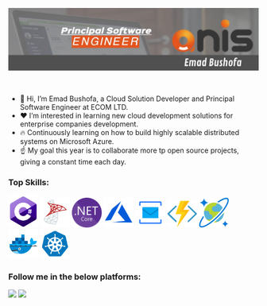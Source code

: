 <p align="center"><a href="https://github.com/EmadAbushofa"><img src="./img/bar.jpeg" /></a></p>

<br />

- 👋 Hi, I’m Emad Bushofa, a Cloud Solution Developer and Principal Software Engineer at ECOM LTD.
- ❤️ I’m interested in learning new cloud development solutions for enterprise companies development.
- 🔥 Continuously learning on how to build highly scalable distributed systems on Microsoft Azure.
- ☝️ My goal this year is to collaborate more tp open source projects, giving a constant time each day.

### Top Skills:
<a href="#"><img width="60" src="./img/csharp.jfif" /></a>
<a href="#"><img width="60" src="./img/mssql.png" /></a>
<a href="#"><img width="60" src="./img/dotnet.png" /></a>
<a href="#"><img width="60" src="./img/azure.png" /></a>
<a href="#"><img width="60" src="./img/servicebus.png" /></a>
<a href="#"><img width="60" src="./img/functions.svg" /></a>
<a href="#"><img width="60" src="./img/cosmosdb.png" /></a>
<a href="#"><img width="60" src="./img/docker.png" /></a>
<a href="#"><img width="60" src="./img/kubernetes.png" /></a>

### Follow me in the below platforms:
<a href="https://twitter.com/EmadBushofa"><img width="60" src="https://img.icons8.com/color/2x/twitter-squared.png" /></a>
<a href="https://www.linkedin.com/in/emad-bushofa/"><img width="60" src="https://img.icons8.com/color/2x/linkedin.png" /></a>
